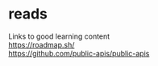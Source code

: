 # reads
Links to good learning content <br>
https://roadmap.sh/ <br>
https://github.com/public-apis/public-apis <br>
